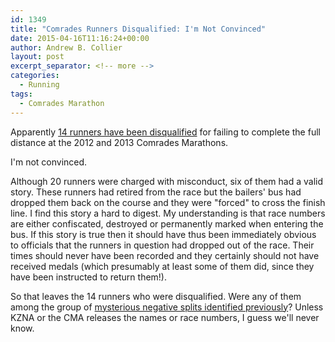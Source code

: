 ```yaml
---
id: 1349
title: "Comrades Runners Disqualified: I'm Not Convinced"
date: 2015-04-16T11:16:24+00:00
author: Andrew B. Collier
layout: post
excerpt_separator: <!-- more -->
categories:
  - Running
tags:
  - Comrades Marathon
---
```

Apparently [14 runners have been disqualified](http://allathletics.co.za/2015/04/14-comrades-runners-disqualified/) for failing to complete the full distance at the 2012 and 2013 Comrades Marathons.

I'm not convinced.

<!-- more -->

Although 20 runners were charged with misconduct, six of them had a valid story. These runners had retired from the race but the bailers' bus had dropped them back on the course and they were "forced" to cross the finish line. I find this story a hard to digest. My understanding is that race numbers are either confiscated, destroyed or permanently marked when entering the bus. If this story is true then it should have thus been immediately obvious to officials that the runners in question had dropped out of the race. Their times should never have been recorded and they certainly should not have received medals (which presumably at least some of them did, since they have been instructed to return them!).

So that leaves the 14 runners who were disqualified. Were any of them among the group of [mysterious negative splits identified previously](http://www.exegetic.biz/blog/2014/05/comrades-marathon-negative-splits-the-plot-thickens/)? Unless KZNA or the CMA releases the names or race numbers, I guess we'll never know.

